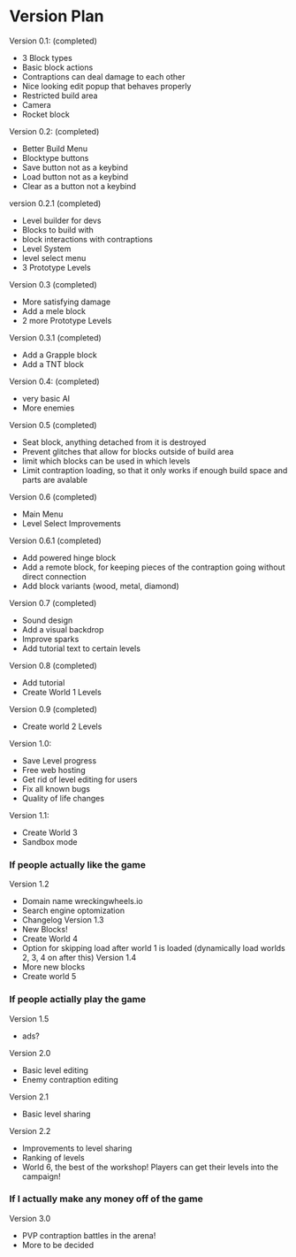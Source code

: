 # Version Plan
Version 0.1: (completed)
- 3 Block types
- Basic block actions
- Contraptions can deal damage to each other
- Nice looking edit popup that behaves properly
- Restricted build area
- Camera
- Rocket block

Version 0.2: (completed)
- Better Build Menu
- Blocktype buttons
- Save button not as a keybind
- Load button not as a keybind
- Clear as a button not a keybind

version 0.2.1 (completed)
- Level builder for devs
- Blocks to build with
- block interactions with contraptions
- Level System
- level select menu
- 3 Prototype Levels

Version 0.3 (completed)
- More satisfying damage
- Add a mele block
- 2 more Prototype Levels

Version 0.3.1 (completed)
- Add a Grapple block
- Add a TNT block 

Version 0.4: (completed)
- very basic AI 
- More enemies

Version 0.5 (completed)
- Seat block, anything detached from it is destroyed
- Prevent glitches that allow for blocks outside of build area
- limit which blocks can be used in which levels
- Limit contraption loading, so that it only works if enough build space and parts are avalable

Version 0.6 (completed)
- Main Menu
- Level Select Improvements

Version 0.6.1 (completed)
- Add powered hinge block
- Add a remote block, for keeping pieces of the contraption going without direct connection
- Add block variants (wood, metal, diamond)

Version 0.7 (completed)
- Sound design
- Add a visual backdrop
- Improve sparks
- Add tutorial text to certain levels

Version 0.8 (completed)
- Add tutorial
- Create World 1 Levels

Version 0.9 (completed)
- Create world 2 Levels

Version 1.0:
- Save Level progress
- Free web hosting
- Get rid of level editing for users
- Fix all known bugs
- Quality of life changes

Version 1.1:
- Create World 3
- Sandbox mode

### If people actually like the game
Version 1.2
- Domain name wreckingwheels.io
- Search engine optomization
- Changelog
Version 1.3
- New Blocks!
- Create World 4
- Option for skipping load after world 1 is loaded (dynamically load worlds 2, 3, 4 on after this)
Version 1.4
- More new blocks
- Create world 5

### If people actially play the game
Version 1.5
- ads?


Version 2.0
- Basic level editing
- Enemy contraption editing

Version 2.1
- Basic level sharing

Version 2.2
- Improvements to level sharing
- Ranking of levels
- World 6, the best of the workshop!  Players can get their levels into the campaign!

### If I actually make any money off of the game

Version 3.0
- PVP contraption battles in the arena!
- More to be decided
